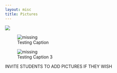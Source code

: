 ```yaml
---
layout: misc
title: Pictures
---
```


   <div class="featured-image">
      <img src="{{ site.github.url }}/assets/img/felipe_olivia_treats1.jpg">
    </div>
    <figure>
      <img src="{{ site.github.url }}/assets/img/felipe_olivia_treats2.jpg" alt='missing' />
      <figcaption> Testing Caption </figcaption>
    </figure>
    <figure>
      <img src="{{ site.github.url }}/assets/img/felipe_olivia_treats3.jpg" alt='missing' />
      <figcaption> Testing Caption 3</figcaption>
    </figure>


INVITE STUDENTS TO ADD PICTURES IF THEY WISH

